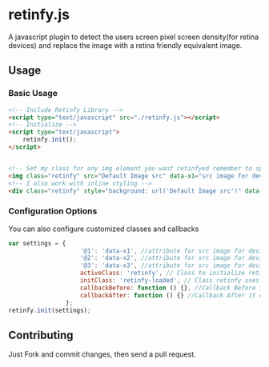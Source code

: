 # retinfy.js
A javascript plugin to detect the users screen pixel screen density(for retina devices) and replace the image with a retina friendly equivalent image.
  
  
## Usage 


### Basic Usage
```html
<!-- Include Retinfy Library -->
<script type="text/javascript" src="./retinfy.js"></script>
<!-- Initialize -->
<script type="text/javascript">
    retinfy.init();
</script>


<!-- Set my class for any img element you want retinfyed remember to specify data-x1, data-x2, data-x3 so i know which images to replace with -->
<img class="retinfy" src="Default Image src" data-x1="src image for device pixel ratio up to 1" data-x2="src image for device pixel ratio up to 2" data-x3="src image for device pixel ratio up to 3" />
<!-- I also work with inline styling -->
<div class="retinfy" style="background: url('Default Image src')" data-x1="src image for device pixel ratio up to 1" data-x2="src image for device pixel ratio up to 2" data-x3="src image for device pixel ratio up to 3"> </div>

```

  
### Configuration Options


You can also configure customized classes and callbacks

```javascript
var settings = {
               		'@1': 'data-x1', //attribute for src image for device pixel ratio up to 1
               		'@2': 'data-x2', //attribute for src image for device pixel ratio up to 2
               		'@3': 'data-x3', //attribute for src image for device pixel ratio up to 3
               		activeClass: 'retinfy', // Class to initialize retinfy 
               		initClass: 'retinfy-loaded', // Class retinfy uses to indicate it is loaded 
               		callbackBefore: function () {}, //Callback Before it changes images
               		callbackAfter: function () {} //Callback After it changes images
               	};
retinfy.init(settings); 


```
  

## Contributing

Just Fork and commit changes, then send a pull request.
